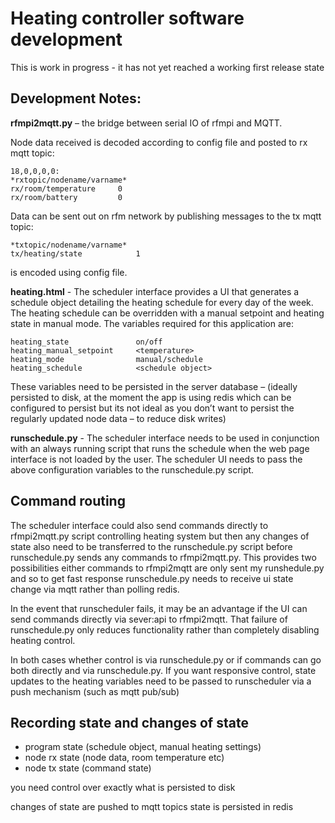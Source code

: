 # Heating controller software development

This is work in progress - it has not yet reached a working first release state

## Development Notes:


**rfmpi2mqtt.py** – the bridge between serial IO of rfmpi and MQTT.

Node data received is decoded according to config file and posted to rx mqtt topic:

	18,0,0,0,0:
	*rxtopic/nodename/varname*
	rx/room/temperature		0
	rx/room/battery			0

Data can be sent out on rfm network by publishing messages to the tx mqtt topic:

	*txtopic/nodename/varname*
	tx/heating/state			1

is encoded using config file.

**heating.html** - The scheduler interface provides a UI that generates a schedule object detailing the heating schedule for every day of the week. The heating schedule can be overridden with a manual setpoint and heating state in manual mode. The variables required for this application are:
    
	heating_state			    on/off
	heating_manual_setpoint		<temperature>		
	heating_mode			    manual/schedule
	heating_schedule			<schedule object>

These variables need to be persisted in the server database – (ideally persisted to disk, at the moment the app is using redis which can be configured to persist but its not ideal as you don’t want to persist the regularly updated node data – to reduce disk writes)

**runschedule.py** - The scheduler interface needs to be used in conjunction with an always running script that runs the schedule when the web page interface is not loaded by the user. The scheduler UI needs to pass the above configuration variables to the runschedule.py script.

## Command routing

The scheduler interface could also send commands directly to rfmpi2mqtt.py script controlling heating system but then any changes of state also need to be transferred to the runschedule.py script before runschedule.py sends any commands to rfmpi2mqtt.py.
This provides two possibilities either commands to rfmpi2mqtt are only sent my runshedule.py and so to get fast response runschedule.py needs to receive ui state change via mqtt rather than polling redis.

In the event that runscheduler fails, it may be an advantage if the UI can send commands directly via sever:api to rfmpi2mqtt. That failure of runschedule.py only reduces functionality  rather than completely disabling heating control. 

In both cases whether control is via runschedule.py or if commands can go both directly and via runschedule.py. If you want responsive control, state updates to the heating variables need to be passed to runscheduler via a push mechanism (such as mqtt pub/sub)

## Recording state and changes of state

- program state (schedule object, manual heating settings)
- node rx state (node data, room temperature etc)
- node tx state (command state)

you need control over exactly what is persisted to disk

changes of state are pushed to mqtt topics
state is persisted in redis
